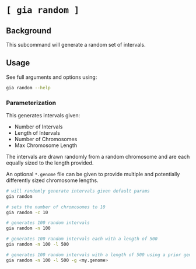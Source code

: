# `[ gia random ]`

## Background

This subcommand will generate a random set of intervals.

## Usage

See full arguments and options using: 

```bash
gia random --help
```

### Parameterization

This generates intervals given:
- Number of Intervals
- Length of Intervals
- Number of Chromosomes
- Max Chromosome Length

The intervals are drawn randomly from a random chromosome and are each
equally sized to the length provided.

An optional `*.genome` file can be given to provide multiple and potentially
differently sized chromosome lengths.

```bash
# will randomly generate intervals given default params
gia random

# sets the number of chromosomes to 10
gia random -c 10

# generates 100 random intervals
gia random -n 100

# generates 100 random intervals each with a length of 500
gia random -n 100 -l 500

# generates 100 random intervals with a length of 500 using a prior genome
gia random -n 100 -l 500 -g <my.genome>
```
